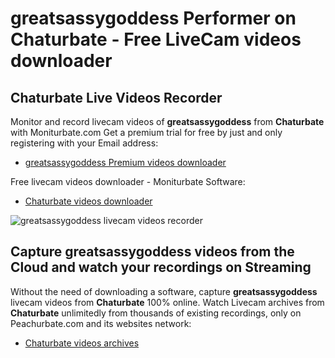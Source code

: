 # greatsassygoddess Performer on Chaturbate - Free LiveCam videos downloader

## Chaturbate Live Videos Recorder

Monitor and record livecam videos of **greatsassygoddess** from **Chaturbate** with Moniturbate.com
Get a premium trial for free by just and only registering with your Email address:
* [greatsassygoddess Premium videos downloader](https://moniturbate.com/request-demo-licence-key.html)

Free livecam videos downloader - Moniturbate Software:
* [Chaturbate videos downloader](https://moniturbate.com/moniturbate-download-software.html)

![greatsassygoddess livecam videos recorder](https://peachurnet.com/templates/moniturbate-software.png)


## Capture greatsassygoddess videos from the Cloud and watch your recordings on Streaming

Without the need of downloading a software, capture **greatsassygoddess** livecam videos from **Chaturbate** 100% online.
Watch Livecam archives from **Chaturbate** unlimitedly from thousands of existing recordings, only on Peachurbate.com and its websites network:
* [Chaturbate videos archives](https://peachurnet.com/)